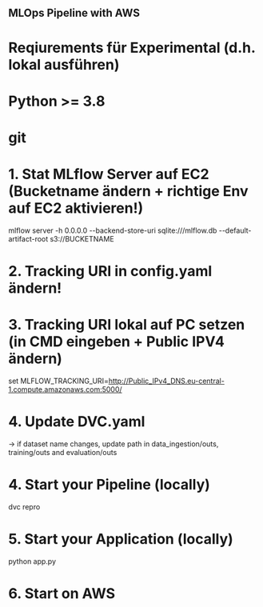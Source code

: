 ## MLOps Pipeline with AWS

# Reqiurements für Experimental (d.h. lokal ausführen)
# Python >= 3.8
# git 

# 1. Stat MLflow Server auf EC2 (Bucketname ändern + richtige Env auf EC2 aktivieren!)
mlflow server -h 0.0.0.0 --backend-store-uri sqlite:///mlflow.db --default-artifact-root s3://BUCKETNAME

# 2. Tracking URI in config.yaml ändern!

# 3. Tracking URI lokal auf PC setzen (in CMD eingeben + Public IPV4 ändern)
set MLFLOW_TRACKING_URI=http://Public_IPv4_DNS.eu-central-1.compute.amazonaws.com:5000/

# 4. Update DVC.yaml
-> if dataset name changes, update path in data_ingestion/outs, training/outs and evaluation/outs

# 4. Start your Pipeline (locally)
dvc repro

# 5. Start your Application (locally)
python app.py

# 6. Start on AWS
